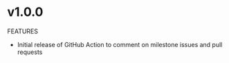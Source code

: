 # v1.0.0

FEATURES

- Initial release of GitHub Action to comment on milestone issues and pull requests
